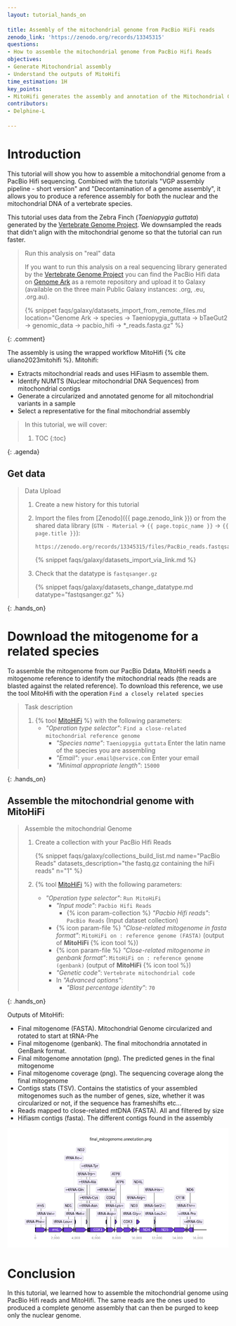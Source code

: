 ```yaml
---
layout: tutorial_hands_on

title: Assembly of the mitochondrial genome from PacBio HiFi reads
zenodo_link: 'https://zenodo.org/records/13345315'
questions:
- How to assemble the mitochondrial genome from PacBio Hifi Reads
objectives:
- Generate Mitochondrial assembly
- Understand the outputs of MitoHifi
time_estimation: 1H
key_points:
- MitoHifi generates the assembly and annotation of the Mitochondrial Genome
contributors:
- Delphine-L

---
```



# Introduction

This tutorial will show you how to assemble a mitochondrial genome from a PacBio Hifi sequencing. 
Combined with the tutorials "VGP assembly pipeline - short version" and "Decontamination of a genome assembly", it allows you to produce a reference assembly for both the nuclear and the mitochondrial DNA of a vertebrate species. 

This tutorial uses data from the Zebra Finch (*Taeniopygia guttata*) generated by the [Vertebrate Genome Project](https://vertebrategenomesproject.org/). We downsampled the reads that didn't align with the mitochondrial genome so that the tutorial can run faster. 

> <comment-title>Run this analysis on "real" data</comment-title>
>
> If you want to run this analysis on a real sequencing library generated by the [Vertebrate Genome Project](https://vertebrategenomesproject.org/) you can find the PacBio Hifi data on [Genome Ark](https://www.genomeark.org/) as a remote repository and upload it to Galaxy (available on the three main Public Galaxy instances: .org, .eu, .org.au).
>
> {% snippet faqs/galaxy/datasets_import_from_remote_files.md location="Genome Ark -> species -> Taeniopygia_guttata -> bTaeGut2 -> genomic_data -> pacbio_hifi -> *_reads.fasta.gz" %}
>
>
{: .comment}

The assembly is using the wrapped workflow MitoHifi {% cite uliano2023mitohifi %}. 
Mitohifi: 
- Extracts mitochondrial reads and uses HiFiasm to assemble them.   
- Identify NUMTS (Nuclear mitochondrial DNA Sequences) from mitochondrial contigs
- Generate a circularized and annotated genome for all mitochondrial variants in a sample
- Select a representative for the final mitochondrial assembly



> <agenda-title></agenda-title>
>
> In this tutorial, we will cover:
>
> 1. TOC
> {:toc}
>
{: .agenda}


## Get data

> <hands-on-title> Data Upload </hands-on-title>
>
> 1. Create a new history for this tutorial
> 2. Import the files from [Zenodo]({{ page.zenodo_link }}) or from
>    the shared data library (`GTN - Material` -> `{{ page.topic_name }}`
>     -> `{{ page.title }}`):
>
>    ```
>    https://zenodo.org/records/13345315/files/PacBio_reads.fastqsanger.gz
>    ```
>
>    {% snippet faqs/galaxy/datasets_import_via_link.md %}
>
> 3. Check that the datatype is `fastqsanger.gz`
>
>    {% snippet faqs/galaxy/datasets_change_datatype.md datatype="fastqsanger.gz" %}
>
>
{: .hands_on}

# Download the mitogenome for a related species

To assemble the mitogenome from our PacBio Ddata,  MitoHifi needs a mitogenome reference to identify the mitochondrial reads (the reads are blasted against the related reference). To download this reference, we use the tool MitoHifi with the operation `Find a closely related species`


> <hands-on-title> Task description </hands-on-title>
>
> 1. {% tool [MitoHiFi](toolshed.g2.bx.psu.edu/repos/bgruening/mitohifi/mitohifi/3+galaxy0) %} with the following parameters:
>    - *"Operation type selector"*: `Find a close-related mitochondrial reference genome`
>        - *"Species name"*: `Taeniopygia guttata` Enter the latin name of the species you are assembling
>        - *"Email"*: `your.email@service.com` Enter your email 
>        - *"Minimal appropriate length"*: `15000`
>
>
{: .hands_on}


## Assemble the  mitochondrial genome with **MitoHiFi**

> <hands-on-title> Assemble the mitochondrial Genome </hands-on-title>
>
> 1. Create a collection with your PacBio Hifi Reads
>
>    {% snippet faqs/galaxy/collections_build_list.md name="PacBio Reads" datasets_description="the fastq.gz containing the hiFi reads" n="1" %}
> 
> 2. {% tool [MitoHiFi](toolshed.g2.bx.psu.edu/repos/bgruening/mitohifi/mitohifi/3+galaxy0) %} with the following parameters:
>    - *"Operation type selector"*: `Run MitoHiFi`
>        - *"Input mode"*: `Pacbio Hifi Reads`
>            - {% icon param-collection %} *"Pacbio Hifi reads"*: `PacBio Reads` (Input dataset collection)
>        - {% icon param-file %} *"Close-related mitogenome in fasta format"*: `MitoHiFi on : reference genome (FASTA)` (output of **MitoHiFi** {% icon tool %})
>        - {% icon param-file %} *"Close-related mitogenome in genbank format"*: `MitoHiFi on : reference genome (genbank)` (output of **MitoHiFi** {% icon tool %})
>        - *"Genetic code"*: `Vertebrate mitochondrial code`
>        - In *"Advanced options"*:
>            - *"Blast percentage identity"*: `70`
>
>
{: .hands_on}


Outputs of MitoHifi:
- Final mitogenome (FASTA). Mitochondrial Genome circularized and rotated to start at tRNA-Phe
- Final mitogenome (genbank). The final mitochondria annotated in GenBank format.
- Final mitogenome annotation (png). The predicted genes in the final mitogenome
- Final mitogenome coverage (png). The sequencing coverage along the final mitogenome
- Contigs stats (TSV). Contains the statistics of your assembled mitogenomes such as the number of genes, size, whether it was circularized or not, if the sequence has frameshifts etc...
- Reads mapped to close-related mtDNA (FASTA). All and filtered by size
- Hifiasm contigs (fasta). The different contigs found in the assembly

![Image produced by MitoHifi showing the genes annotated in our mitogenome](../../images/mito_annotation.png "Final mitogenome annotation")



# Conclusion

In this tutorial, we learned how to assemble the mitochondrial genome using PacBio Hifi reads and MitoHifi. The same reads are the ones used to produced a complete genome assembly that can then be purged to keep only the nuclear genome. 